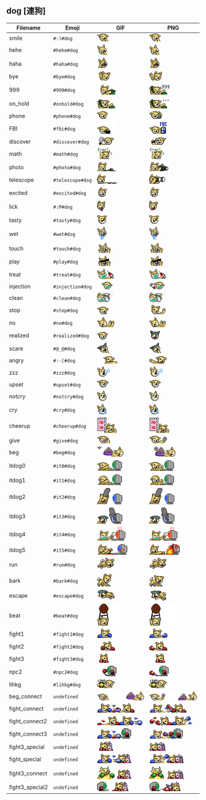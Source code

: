 ## dog [連狗]
| Filename | Emoji | GIF | PNG |
| --- | --- | --- | --- |
| smile | `#:)#dog` | ![smile](../../assets/ios/faces/dog/smile.gif) | ![smile](../../assets/ios/faces_png/dog/smile.png) |
| hehe | `#hehe#dog` | ![hehe](../../assets/ios/faces/dog/hehe.gif) | ![hehe](../../assets/ios/faces_png/dog/hehe.png) |
| haha | `#haha#dog` | ![haha](../../assets/ios/faces/dog/haha.gif) | ![haha](../../assets/ios/faces_png/dog/haha.png) |
| bye | `#bye#dog` | ![bye](../../assets/ios/faces/dog/bye.gif) | ![bye](../../assets/ios/faces_png/dog/bye.png) |
| 999 | `#999#dog` | ![999](../../assets/ios/faces/dog/999.gif) | ![999](../../assets/ios/faces_png/dog/999.png) |
| on_hold | `#onhold#dog` | ![on_hold](../../assets/ios/faces/dog/on_hold.gif) | ![on_hold](../../assets/ios/faces_png/dog/on_hold.png) |
| phone | `#phone#dog` | ![phone](../../assets/ios/faces/dog/phone.gif) | ![phone](../../assets/ios/faces_png/dog/phone.png) |
| FBI | `#fbi#dog` | ![FBI](../../assets/ios/faces/dog/FBI.gif) | ![FBI](../../assets/ios/faces_png/dog/FBI.png) |
| discover | `#discover#dog` | ![discover](../../assets/ios/faces/dog/discover.gif) | ![discover](../../assets/ios/faces_png/dog/discover.png) |
| math | `#math#dog` | ![math](../../assets/ios/faces/dog/math.gif) | ![math](../../assets/ios/faces_png/dog/math.png) |
| photo | `#photo#dog` | ![photo](../../assets/ios/faces/dog/photo.gif) | ![photo](../../assets/ios/faces_png/dog/photo.png) |
| telescope | `#telescope#dog` | ![telescope](../../assets/ios/faces/dog/telescope.gif) | ![telescope](../../assets/ios/faces_png/dog/telescope.png) |
| excited | `#excited#dog` | ![excited](../../assets/ios/faces/dog/excited.gif) | ![excited](../../assets/ios/faces_png/dog/excited.png) |
| lick | `#:P#dog` | ![lick](../../assets/ios/faces/dog/lick.gif) | ![lick](../../assets/ios/faces_png/dog/lick.png) |
| tasty | `#tasty#dog` | ![tasty](../../assets/ios/faces/dog/tasty.gif) | ![tasty](../../assets/ios/faces_png/dog/tasty.png) |
| wet | `#wet#dog` | ![wet](../../assets/ios/faces/dog/wet.gif) | ![wet](../../assets/ios/faces_png/dog/wet.png) |
| touch | `#touch#dog` | ![touch](../../assets/ios/faces/dog/touch.gif) | ![touch](../../assets/ios/faces_png/dog/touch.png) |
| play | `#play#dog` | ![play](../../assets/ios/faces/dog/play.gif) | ![play](../../assets/ios/faces_png/dog/play.png) |
| treat | `#treat#dog` | ![treat](../../assets/ios/faces/dog/treat.gif) | ![treat](../../assets/ios/faces_png/dog/treat.png) |
| injection | `#injection#dog` | ![injection](../../assets/ios/faces/dog/injection.gif) | ![injection](../../assets/ios/faces_png/dog/injection.png) |
| clean | `#clean#dog` | ![clean](../../assets/ios/faces/dog/clean.gif) | ![clean](../../assets/ios/faces_png/dog/clean.png) |
| stop | `#stop#dog` | ![stop](../../assets/ios/faces/dog/stop.gif) | ![stop](../../assets/ios/faces_png/dog/stop.png) |
| no | `#no#dog` | ![no](../../assets/ios/faces/dog/no.gif) | ![no](../../assets/ios/faces_png/dog/no.png) |
| realized | `#realized#dog` | ![realized](../../assets/ios/faces/dog/realized.gif) | ![realized](../../assets/ios/faces_png/dog/realized.png) |
| scare | `#@_@#dog` | ![scare](../../assets/ios/faces/dog/scare.gif) | ![scare](../../assets/ios/faces_png/dog/scare.png) |
| angry | `#:-[#dog` | ![angry](../../assets/ios/faces/dog/angry.gif) | ![angry](../../assets/ios/faces_png/dog/angry.png) |
| zzz | `#zzz#dog` | ![zzz](../../assets/ios/faces/dog/zzz.gif) | ![zzz](../../assets/ios/faces_png/dog/zzz.png) |
| upset | `#upset#dog` | ![upset](../../assets/ios/faces/dog/upset.gif) | ![upset](../../assets/ios/faces_png/dog/upset.png) |
| notcry | `#notcry#dog` | ![notcry](../../assets/ios/faces/dog/notcry.gif) | ![notcry](../../assets/ios/faces_png/dog/notcry.png) |
| cry | `#cry#dog` | ![cry](../../assets/ios/faces/dog/cry.gif) | ![cry](../../assets/ios/faces_png/dog/cry.png) |
| cheerup | `#cheerup#dog` | ![cheerup](../../assets/ios/faces/dog/cheerup.gif) | ![cheerup](../../assets/ios/faces_png/dog/cheerup.png) |
| give | `#give#dog` | ![give](../../assets/ios/faces/dog/give.gif) | ![give](../../assets/ios/faces_png/dog/give.png) |
| beg | `#beg#dog` | ![beg](../../assets/ios/faces/dog/beg.gif) | ![beg](../../assets/ios/faces_png/dog/beg.png) |
| itdog0 | `#it0#dog` | ![itdog0](../../assets/ios/faces/dog/itdog0.gif) | ![itdog0](../../assets/ios/faces_png/dog/itdog0.png) |
| itdog1 | `#it1#dog` | ![itdog1](../../assets/ios/faces/dog/itdog1.gif) | ![itdog1](../../assets/ios/faces_png/dog/itdog1.png) |
| itdog2 | `#it2#dog` | ![itdog2](../../assets/ios/faces/dog/itdog2.gif) | ![itdog2](../../assets/ios/faces_png/dog/itdog2.png) |
| itdog3 | `#it3#dog` | ![itdog3](../../assets/ios/faces/dog/itdog3.gif) | ![itdog3](../../assets/ios/faces_png/dog/itdog3.png) |
| itdog4 | `#it4#dog` | ![itdog4](../../assets/ios/faces/dog/itdog4.gif) | ![itdog4](../../assets/ios/faces_png/dog/itdog4.png) |
| itdog5 | `#it5#dog` | ![itdog5](../../assets/ios/faces/dog/itdog5.gif) | ![itdog5](../../assets/ios/faces_png/dog/itdog5.png) |
| run | `#run#dog` | ![run](../../assets/ios/faces/dog/run.gif) | ![run](../../assets/ios/faces_png/dog/run.png) |
| bark | `#bark#dog` | ![bark](../../assets/ios/faces/dog/bark.gif) | ![bark](../../assets/ios/faces_png/dog/bark.png) |
| escape | `#escape#dog` | ![escape](../../assets/ios/faces/dog/escape.gif) | ![escape](../../assets/ios/faces_png/dog/escape.png) |
| beat | `#beat#dog` | ![beat](../../assets/ios/faces/dog/beat.gif) | ![beat](../../assets/ios/faces_png/dog/beat.png) |
| fight1 | `#fight1#dog` | ![fight1](../../assets/ios/faces/dog/fight1.gif) | ![fight1](../../assets/ios/faces_png/dog/fight1.png) |
| fight2 | `#fight2#dog` | ![fight2](../../assets/ios/faces/dog/fight2.gif) | ![fight2](../../assets/ios/faces_png/dog/fight2.png) |
| fight3 | `#fight3#dog` | ![fight3](../../assets/ios/faces/dog/fight3.gif) | ![fight3](../../assets/ios/faces_png/dog/fight3.png) |
| npc2 | `#npc2#dog` | ![npc2](../../assets/ios/faces/dog/npc2.gif) | ![npc2](../../assets/ios/faces_png/dog/npc2.png) |
| lihkg | `#lihkg#dog` | ![lihkg](../../assets/ios/faces/dog/lihkg.gif) | ![lihkg](../../assets/ios/faces_png/dog/lihkg.png) |
| beg_connect | `undefined` | ![beg_connect](../../assets/ios/faces/dog/beg_connect.gif) | ![beg_connect](../../assets/ios/faces_png/dog/beg_connect.png) |
| fight_connect | `undefined` | ![fight_connect](../../assets/ios/faces/dog/fight_connect.gif) | ![fight_connect](../../assets/ios/faces_png/dog/fight_connect.png) |
| fight_connect2 | `undefined` | ![fight_connect2](../../assets/ios/faces/dog/fight_connect2.gif) | ![fight_connect2](../../assets/ios/faces_png/dog/fight_connect2.png) |
| fight_connect3 | `undefined` | ![fight_connect3](../../assets/ios/faces/dog/fight_connect3.gif) | ![fight_connect3](../../assets/ios/faces_png/dog/fight_connect3.png) |
| fight3_special | `undefined` | ![fight3_special](../../assets/ios/faces/dog/fight3_special.gif) | ![fight3_special](../../assets/ios/faces_png/dog/fight3_special.png) |
| fight_special | `undefined` | ![fight_special](../../assets/ios/faces/dog/fight_special.gif) | ![fight_special](../../assets/ios/faces_png/dog/fight_special.png) |
| fight3_connect | `undefined` | ![fight3_connect](../../assets/ios/faces/dog/fight3_connect.gif) | ![fight3_connect](../../assets/ios/faces_png/dog/fight3_connect.png) |
| fight3_special2 | `undefined` | ![fight3_special2](../../assets/ios/faces/dog/fight3_special2.gif) | ![fight3_special2](../../assets/ios/faces_png/dog/fight3_special2.png) |

